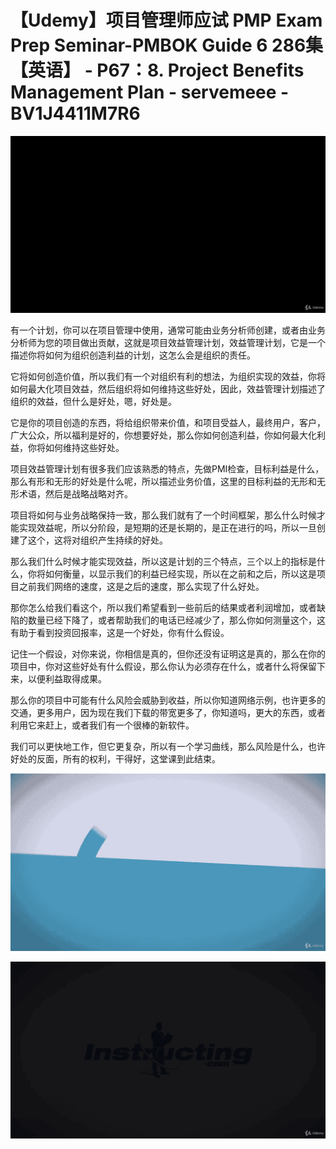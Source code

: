 # 【Udemy】项目管理师应试 PMP Exam Prep Seminar-PMBOK Guide 6  286集【英语】 - P67：8. Project Benefits Management Plan - servemeee - BV1J4411M7R6

![](img/9337552c4698d2d55c9f02274ae4befe_0.png)

有一个计划，你可以在项目管理中使用，通常可能由业务分析师创建，或者由业务分析师为您的项目做出贡献，这就是项目效益管理计划，效益管理计划，它是一个描述你将如何为组织创造利益的计划，这怎么会是组织的责任。

它将如何创造价值，所以我们有一个对组织有利的想法，为组织实现的效益，你将如何最大化项目效益，然后组织将如何维持这些好处，因此，效益管理计划描述了组织的效益，但什么是好处，嗯，好处是。

它是你的项目创造的东西，将给组织带来价值，和项目受益人，最终用户，客户，广大公众，所以福利是好的，你想要好处，那么你如何创造利益，你如何最大化利益，你将如何维持这些好处。

项目效益管理计划有很多我们应该熟悉的特点，先做PMI检查，目标利益是什么，那么有形和无形的好处是什么呢，所以描述业务价值，这里的目标利益的无形和无形术语，然后是战略战略对齐。

项目将如何与业务战略保持一致，那么我们就有了一个时间框架，那么什么时候才能实现效益呢，所以分阶段，是短期的还是长期的，是正在进行的吗，所以一旦创建了这个，这将对组织产生持续的好处。

那么我们什么时候才能实现效益，所以这是计划的三个特点，三个以上的指标是什么，你将如何衡量，以显示我们的利益已经实现，所以在之前和之后，所以这是项目之前我们网络的速度，这是之后的速度，那么实现了什么好处。

那你怎么给我们看这个，所以我们希望看到一些前后的结果或者利润增加，或者缺陷的数量已经下降了，或者帮助我们的电话已经减少了，那么你如何测量这个，这有助于看到投资回报率，这是一个好处，你有什么假设。

记住一个假设，对你来说，你相信是真的，但你还没有证明这是真的，那么在你的项目中，你对这些好处有什么假设，那么你认为必须存在什么，或者什么将保留下来，以便利益取得成果。

那么你的项目中可能有什么风险会威胁到收益，所以你知道网络示例，也许更多的交通，更多用户，因为现在我们下载的带宽更多了，你知道吗，更大的东西，或者利用它来赶上，或者我们有一个很棒的新软件。

我们可以更快地工作，但它更复杂，所以有一个学习曲线，那么风险是什么，也许好处的反面，所有的权利，干得好，这堂课到此结束。



![](img/9337552c4698d2d55c9f02274ae4befe_2.png)

![](img/9337552c4698d2d55c9f02274ae4befe_3.png)